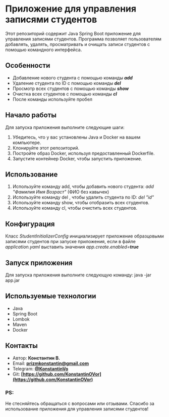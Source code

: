 # Приложение для управления записями студентов

Этот репозиторий содержит Java Spring Boot приложение для управления записями студентов. Программа позволяет пользователям добавлять, удалять, просматривать и очищать записи студентов с помощью командного интерфейса.

## Особенности
- Добавление нового студента с помощью команды  ***add***
- Удаление студента по ID с помощью команды  ***del***
- Просмотр всех студентов с помощью команды  ***show***
- Очистка всех студентов с помощью команды  ***cl***
- После команды используйте пробел

## Начало работы
Для запуска приложения выполните следующие шаги:
1. Убедитесь, что у вас установлены Java и Docker на вашем компьютере.
2. Клонируйте этот репозиторий.
3. Постройте образ Docker, используя предоставленный Dockerfile.
4. Запустите контейнер Docker, чтобы запустить приложение.

## Использование
1. Используйте команду add, чтобы добавить нового студента:
   *add "Фамилия Имя Возраст"* (ФИО без кавычек)
2. Используйте команду  del , чтобы удалить студента по ID:
   *del "id"*
3. Используйте команду show, чтобы отобразить всех студентов.
4. Используйте команду cl, чтобы очистить всех студентов.

## Конфигурация
Класс *StudentInitializerConfig* инициализирует приложение образцовыми записями студентов при запуске приложения,
если в файле *application.yaml* выставить значения *app.create.enabled=**true*** 


## Запуск приложения
Для запуска приложения выполните следующую команду:
java -jar app.jar
## Используемые технологии
- Java
- Spring Boot
- Lombok
- Maven
- Docker

## Контакты
- Автор: **Константин В.**
- Email: **[prizmkonstantin@gmail.com](prizmkonstantin@gmail.com)**
- Telegram: **[@KonstantinVo](https://t.me/KonstantinVo)**
- Git: **[https://github.com/KonstantinOVor](https://github.com/KonstantinOVor)**

### PS:
Не стесняйтесь обращаться с вопросами или отзывами. Спасибо за использование приложения для управления записями студентов!